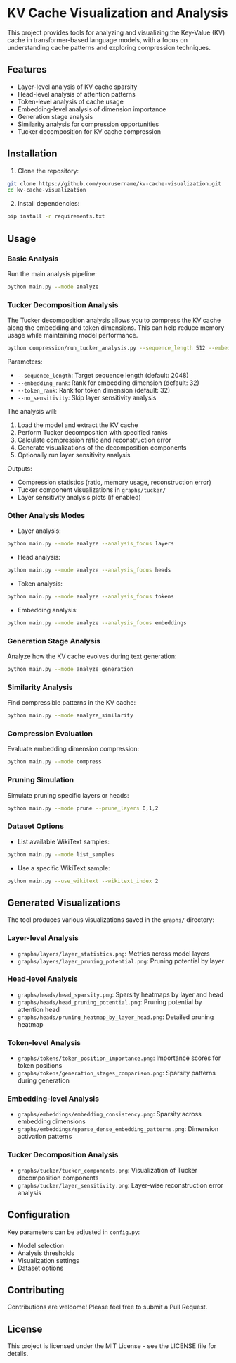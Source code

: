 # KV Cache Visualization and Analysis

This project provides tools for analyzing and visualizing the Key-Value (KV) cache in transformer-based language models, with a focus on understanding cache patterns and exploring compression techniques.

## Features

- Layer-level analysis of KV cache sparsity
- Head-level analysis of attention patterns
- Token-level analysis of cache usage
- Embedding-level analysis of dimension importance
- Generation stage analysis
- Similarity analysis for compression opportunities
- Tucker decomposition for KV cache compression

## Installation

1. Clone the repository:
```bash
git clone https://github.com/yourusername/kv-cache-visualization.git
cd kv-cache-visualization
```

2. Install dependencies:
```bash
pip install -r requirements.txt
```

## Usage

### Basic Analysis

Run the main analysis pipeline:

```bash
python main.py --mode analyze
```

### Tucker Decomposition Analysis

The Tucker decomposition analysis allows you to compress the KV cache along the embedding and token dimensions. This can help reduce memory usage while maintaining model performance.

```bash
python compression/run_tucker_analysis.py --sequence_length 512 --embedding_rank 32 --token_rank 32
```

Parameters:
- `--sequence_length`: Target sequence length (default: 2048)
- `--embedding_rank`: Rank for embedding dimension (default: 32)
- `--token_rank`: Rank for token dimension (default: 32)
- `--no_sensitivity`: Skip layer sensitivity analysis

The analysis will:
1. Load the model and extract the KV cache
2. Perform Tucker decomposition with specified ranks
3. Calculate compression ratio and reconstruction error
4. Generate visualizations of the decomposition components
5. Optionally run layer sensitivity analysis

Outputs:
- Compression statistics (ratio, memory usage, reconstruction error)
- Tucker component visualizations in `graphs/tucker/`
- Layer sensitivity analysis plots (if enabled)

### Other Analysis Modes

- Layer analysis:
```bash
python main.py --mode analyze --analysis_focus layers
```

- Head analysis:
```bash
python main.py --mode analyze --analysis_focus heads
```

- Token analysis:
```bash
python main.py --mode analyze --analysis_focus tokens
```

- Embedding analysis:
```bash
python main.py --mode analyze --analysis_focus embeddings
```

### Generation Stage Analysis

Analyze how the KV cache evolves during text generation:

```bash
python main.py --mode analyze_generation
```

### Similarity Analysis

Find compressible patterns in the KV cache:

```bash
python main.py --mode analyze_similarity
```

### Compression Evaluation

Evaluate embedding dimension compression:

```bash
python main.py --mode compress
```

### Pruning Simulation

Simulate pruning specific layers or heads:

```bash
python main.py --mode prune --prune_layers 0,1,2
```

### Dataset Options

- List available WikiText samples:
```bash
python main.py --mode list_samples
```

- Use a specific WikiText sample:
```bash
python main.py --use_wikitext --wikitext_index 2
```

## Generated Visualizations

The tool produces various visualizations saved in the `graphs/` directory:

### Layer-level Analysis
- `graphs/layers/layer_statistics.png`: Metrics across model layers
- `graphs/layers/layer_pruning_potential.png`: Pruning potential by layer

### Head-level Analysis
- `graphs/heads/head_sparsity.png`: Sparsity heatmaps by layer and head
- `graphs/heads/head_pruning_potential.png`: Pruning potential by attention head
- `graphs/heads/pruning_heatmap_by_layer_head.png`: Detailed pruning heatmap

### Token-level Analysis
- `graphs/tokens/token_position_importance.png`: Importance scores for token positions
- `graphs/tokens/generation_stages_comparison.png`: Sparsity patterns during generation

### Embedding-level Analysis
- `graphs/embeddings/embedding_consistency.png`: Sparsity across embedding dimensions
- `graphs/embeddings/sparse_dense_embedding_patterns.png`: Dimension activation patterns

### Tucker Decomposition Analysis
- `graphs/tucker/tucker_components.png`: Visualization of Tucker decomposition components
- `graphs/tucker/layer_sensitivity.png`: Layer-wise reconstruction error analysis

## Configuration

Key parameters can be adjusted in `config.py`:
- Model selection
- Analysis thresholds
- Visualization settings
- Dataset options

## Contributing

Contributions are welcome! Please feel free to submit a Pull Request.

## License

This project is licensed under the MIT License - see the LICENSE file for details.
